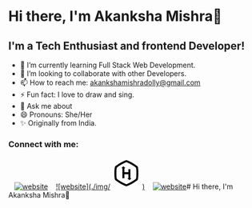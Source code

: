 # Hi there, I'm Akanksha Mishra👋
## I'm a Tech Enthusiast and frontend Developer!

- 🌱 I’m currently learning Full Stack Web Development.
- 👯 I’m looking to collaborate with other Developers.
- 📫 How to reach me: akankshamishradolly@gmail.com
- ⚡ Fun fact: I love to draw and sing.
- 💬 Ask me about 
- 😄 Pronouns: She/Her
- ✨ Originally from India.

### Connect with me:

&nbsp;&nbsp;
[![website](./img/linkedin-dark.svg)](https://www.linkedin.com/in/akanksha-mishra-845a1321a/)
&nbsp;&nbsp;
[![website](./img/<svg fill="#000000" xmlns="http://www.w3.org/2000/svg"  viewBox="0 0 32 32" width="64px" height="64px"><path d="M 15.998047 3 C 14.225047 3 5.5352031 7.9839062 4.6582031 9.5039062 C 3.7802031 11.024906 3.7802031 20.983047 4.6582031 22.498047 C 5.5392031 24.017047 14.229047 29 15.998047 29 C 17.762047 29 26.451938 24.019953 27.335938 22.501953 C 28.222938 20.979953 28.222938 11.014047 27.335938 9.4980469 L 27.335938 9.4960938 C 26.444937 7.9790937 17.756047 3 15.998047 3 z M 15.996094 5.0117188 C 17.693094 5.3647187 24.417703 9.2167656 25.595703 10.509766 C 26.135703 12.150766 26.134703 19.844281 25.595703 21.488281 C 24.425703 22.779281 17.695094 26.636281 15.996094 26.988281 C 14.298094 26.638281 7.5723906 22.783234 6.4003906 21.490234 C 5.8653906 19.842234 5.8653906 12.155766 6.4003906 10.509766 C 7.5693906 9.2167656 14.297094 5.3617187 15.996094 5.0117188 z M 13 9 L 11 11 L 12 11 L 12 21 L 14 21 L 14 17 L 18 17 L 18 21 L 17 21 L 19 23 L 21 21 L 20 21 L 20 12 L 18 12 L 18 15 L 14 15 L 14 11 L 15 11 L 13 9 z"/></svg>)](https://www.hackerrank.com/akankshamishrad1?hr_r=1)
&nbsp;&nbsp;
[![website](./img/icons8-codechef-96.svg)](https://www.codechef.com/users/akanksha_0812)# Hi there, I'm Akanksha Mishra👋
